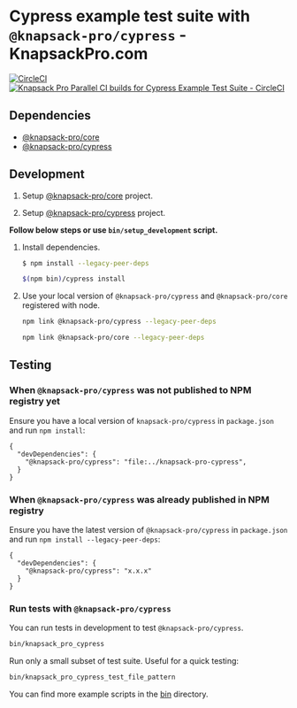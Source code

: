 # Cypress example test suite with `@knapsack-pro/cypress` - KnapsackPro.com

[![CircleCI](https://dl.circleci.com/status-badge/img/gh/KnapsackPro/cypress-example-test-suite/tree/master.svg?style=svg)](https://dl.circleci.com/status-badge/redirect/gh/KnapsackPro/cypress-example-test-suite/tree/master)
[![Knapsack Pro Parallel CI builds for Cypress Example Test Suite - CircleCI](https://img.shields.io/badge/Knapsack%20Pro-Parallel%20%2F%20Cypress%20Example%20Test%20Suite%20--%20CircleCI-%230074ff)](https://knapsackpro.com/dashboard/organizations/54/projects/2208/test_suites/3312/builds?utm_campaign=organization-id-54&utm_content=test-suite-id-3312&utm_medium=readme&utm_source=knapsack-pro-badge&utm_term=project-id-2208)

## Dependencies

- [@knapsack-pro/core](https://github.com/KnapsackPro/knapsack-pro-core-js)
- [@knapsack-pro/cypress](https://github.com/KnapsackPro/knapsack-pro-cypress)

## Development

1. Setup [@knapsack-pro/core](https://github.com/KnapsackPro/knapsack-pro-core-js) project.

1. Setup [@knapsack-pro/cypress](https://github.com/KnapsackPro/knapsack-pro-cypress) project.

**Follow below steps or use `bin/setup_development` script.**

1. Install dependencies.

   ```bash
   $ npm install --legacy-peer-deps
   ```

   ```bash
   $(npm bin)/cypress install
   ```

1. Use your local version of `@knapsack-pro/cypress` and `@knapsack-pro/core` registered with node.

   ```bash
   npm link @knapsack-pro/cypress --legacy-peer-deps
   ```

   ```bash
   npm link @knapsack-pro/core --legacy-peer-deps
   ```

## Testing

### When `@knapsack-pro/cypress` was not published to NPM registry yet

Ensure you have a local version of `knapsack-pro/cypress` in `package.json` and run `npm install`:

```
{
  "devDependencies": {
    "@knapsack-pro/cypress": "file:../knapsack-pro-cypress",
  }
}
```

### When `@knapsack-pro/cypress` was already published in NPM registry

Ensure you have the latest version of `@knapsack-pro/cypress` in `package.json` and run `npm install --legacy-peer-deps`:

```
{
  "devDependencies": {
    "@knapsack-pro/cypress": "x.x.x"
  }
}
```

### Run tests with `@knapsack-pro/cypress`

You can run tests in development to test `@knapsack-pro/cypress`.

```bash
bin/knapsack_pro_cypress
```

Run only a small subset of test suite. Useful for a quick testing:

```bash
bin/knapsack_pro_cypress_test_file_pattern
```

You can find more example scripts in the [bin](bin) directory.
